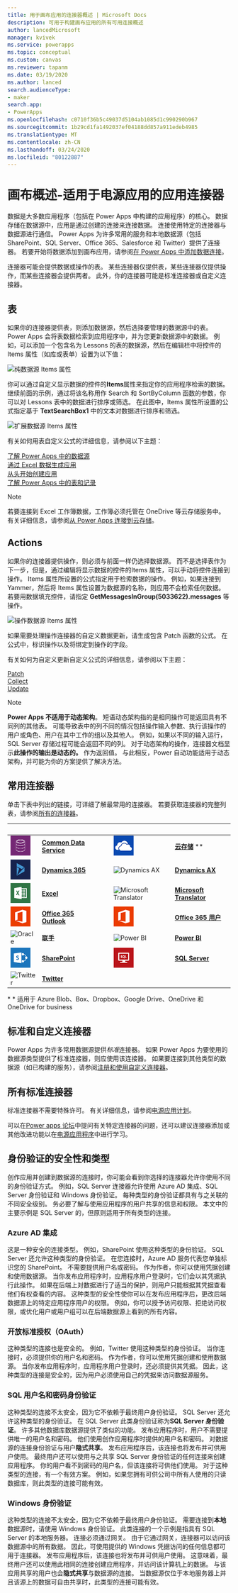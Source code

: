 ```yaml
---
title: 用于画布应用的连接器概述 | Microsoft Docs
description: 可用于构建画布应用的所有可用连接概述
author: lancedMicrosoft
manager: kvivek
ms.service: powerapps
ms.topic: conceptual
ms.custom: canvas
ms.reviewer: tapanm
ms.date: 03/19/2020
ms.author: lanced
search.audienceType:
- maker
search.app:
- PowerApps
ms.openlocfilehash: c0710f36b5c49037d5104ab1085d1c990290b967
ms.sourcegitcommit: 1b29cd1fa1492037ef04188dd857a911edeb4985
ms.translationtype: MT
ms.contentlocale: zh-CN
ms.lasthandoff: 03/24/2020
ms.locfileid: "80122887"
---
```

# <a name="overview-of-canvas-app-connectors-for-power-apps"></a>画布概述-适用于电源应用的应用连接器
数据是大多数应用程序（包括在 Power Apps 中构建的应用程序）的核心。 数据存储在数据源中，应用是通过创建的连接来连接数据。 连接使用特定的连接器与数据源进行通信。 Power Apps 为许多常用的服务和本地数据源（包括 SharePoint、SQL Server、Office 365、Salesforce 和 Twitter）提供了连接器。 若要开始将数据添加到画布应用，请参阅[在 Power Apps 中添加数据连接](add-data-connection.md)。

连接器可能会提供数据或操作的表。 某些连接器仅提供表，某些连接器仅提供操作，而某些连接器会提供两者。 此外，你的连接器可能是标准连接器或自定义连接器。

## <a name="tables"></a>表

如果你的连接器提供表，则添加数据源，然后选择要管理的数据源中的表。 Power Apps 会将表数据检索到应用程序中，并为您更新数据源中的数据。 例如，可以添加一个包含名为 Lessons 的表的数据源，然后在编辑栏中将控件的 Items 属性（如库或表单）设置为以下值：

 ![纯数据源 Items 属性](./media/connections-list/ItemPropertyPlain.png)

你可以通过自定义显示数据的控件的**Items**属性来指定你的应用程序检索的数据。 继续前面的示例，通过将该名称用作 Search 和 SortByColumn 函数的参数，你可以对 Lessons 表中的数据进行排序或筛选。 在此图中，Items 属性所设置的公式指定基于 **TextSearchBox1** 中的文本对数据进行排序和筛选。 

 ![扩展数据源 Items 属性](./media/connections-list/ItemPropertyExpanded.png)

有关如何用表自定义公式的详细信息，请参阅以下主题：

  [了解 Power Apps 中的数据源](working-with-data-sources.md)<br> 
  [通过 Excel 数据生成应用](get-started-create-from-data.md)<br> 
  [从头开始创建应用](get-started-create-from-blank.md)<br>
  [了解 Power Apps 中的表和记录](working-with-tables.md)

  > [!NOTE]
  > 若要连接到 Excel 工作簿数据，工作簿必须托管在 OneDrive 等云存储服务中。 有关详细信息，请参阅[从 Power Apps 连接到云存储](connections/cloud-storage-blob-connections.md)。

## <a name="actions"></a>Actions

如果你的连接器提供操作，则必须与前面一样仍选择数据源。 而不是选择表作为下一步，但是，通过编辑将显示数据的控件的Items 属性，可以手动将控件连接到操作。 Items 属性所设置的公式指定用于检索数据的操作。 例如，如果连接到 Yammer，然后将 Items 属性设置为数据源的名称，则应用不会检索任何数据。 若要用数据填充控件，请指定 **GetMessagesInGroup(5033622).messages** 等操作。

![操作数据源 Items 属性](./media/connections-list/ItemPropertyAction.png)

如果需要处理操作连接器的自定义数据更新，请生成包含 Patch 函数的公式。 在公式中，标识操作以及将绑定到操作的字段。  

有关如何为自定义更新自定义公式的详细信息，请参阅以下主题：

[Patch](functions/function-patch.md)<br>[Collect](functions/function-clear-collect-clearcollect.md)<br>[Update](functions/function-update-updateif.md)

> [!NOTE]
>  **Power Apps 不适用于动态架构**。 短语动态架构指的是相同操作可能返回具有不同列的其他表。 可能导致表中的列不同的情况包括操作输入参数、执行该操作的用户或角色、用户在其中工作的组以及其他人。 例如，如果以不同的输入运行，SQL Server 存储过程可能会返回不同的列。 对于动态架构的操作，连接器文档显示**此操作的输出是动态的。** 作为返回值。 与此相反，Power 自动功能适用于动态架构，并可能为你的方案提供了解决方法。

## <a name="popular-connectors"></a>常用连接器

单击下表中列出的链接，可详细了解最常用的连接器。 若要获取连接器的完整列表，请参阅[所有的连接器](https://docs.microsoft.com/connectors/)。

| &nbsp; | &nbsp; | &nbsp; | &nbsp; | &nbsp; |
| --- | --- | --- | --- | --- |
| ![Common Data Service](./media/connections-list/cdm.png) |[**Common Data Service**](connections/connection-common-data-service.md) |&nbsp; |![云存储](./media/connections-list/onedrive.png) |[**云存储**](connections/cloud-storage-blob-connections.md) ** |
| ![Dynamics 365](./media/connections-list/dynamics-365.png) |[**Dynamics 365**](connections/connection-dynamics-crmonline.md) |&nbsp; | ![Dynamics AX](./media/connections-list/dynamics-ax.png) |[**Dynamics AX**](connections/connection-dynamicsax.md) |
|![Excel](./media/connections-list/excel.png) |[**Excel**](connections/connection-excel.md) |&nbsp; |![Microsoft Translator](./media/connections-list/microsoft-translator.png) |[**Microsoft Translator**](connections/connection-microsoft-translator.md) |
|![Office 365 Outlook](./media/connections-list/office365.png) |[**Office 365 Outlook**](connections/connection-office365-outlook.md) |&nbsp; | ![Office 365 用户](./media/connections-list/office365.png) |[**Office 365 用户**](connections/connection-office365-users.md) |
| ![Oracle](./media/connections-list/oracle-icon.png) |[**联手**](connections/connection-oracledb.md) |&nbsp; | ![Power BI](./media/connections-list/powerbi.png) |[**Power BI**](connections/connection-powerbi.md) |
| ![SharePoint](./media/connections-list/sharepoint.png) |[**SharePoint**](connections/connection-sharepoint-online.md) |&nbsp; | ![SQL Server](./media/connections-list/sql.png) |[**SQL Server**](connections/connection-azure-sqldatabase.md) 
|![Twitter](./media/connections-list/twitter.png) |[**Twitter**](connections/connection-twitter.md)

\* * 适用于 Azure Blob、Box、Dropbox、Google Drive、OneDrive 和 OneDrive for business

## <a name="standard-and-custom-connectors"></a>标准和自定义连接器
Power Apps 为许多常用数据源提供*标准*连接器。 如果 Power Apps 为要使用的数据源类型提供了标准连接器，则应使用该连接器。 如果要连接到其他类型的数据源（如已构建的服务），请参阅[注册和使用自定义连接器](../canvas-apps/register-custom-api.md)。

## <a name="all-standard-connectors"></a>所有标准连接器
标准连接器不需要特殊许可。 有关详细信息，请参阅[电源应用计划](https://powerapps.microsoft.com/pricing/)。

可以在[Power apps 论坛](https://powerusers.microsoft.com/t5/PowerApps-Community/ct-p/PowerApps1)中提问有关特定连接器的问题，还可以建议连接器添加或其他改进功能以在[电源应用程序](https://powerusers.microsoft.com/t5/PowerApps-Ideas/idb-p/PowerAppsIdeas)中进行学习。

## <a name="security-and-types-of-authentication"></a>身份验证的安全性和类型

创作应用并创建到数据源的连接时，你可能会看到你选择的连接器允许你使用不同的身份验证方式。 例如，SQL Server 连接器允许使用 Azure AD 集成、SQL Server 身份验证和 Windows 身份验证。 每种类型的身份验证都具有与之关联的不同安全级别。  务必要了解与使用应用程序的用户共享的信息和权限。 本文中的主要示例是 SQL Server 的，但原则适用于所有类型的连接。

### <a name="azure-ad-integrated"></a>Azure AD 集成

这是一种安全的连接类型。  例如，SharePoint 使用这种类型的身份验证。  SQL Server 还允许这种类型的身份验证。  在您连接时，Azure AD 服务代表您单独标识您的 SharePoint。  不需要提供用户名或密码。  作为作者，你可以使用凭据创建和使用数据源。  当你发布应用程序时，应用程序用户登录时，它们会以其凭据执行此操作。 如果在后端上对数据进行了适当的保护，则用户只能根据其凭据查看他们有权查看的内容。   这种类型的安全性使你可以在发布应用程序后，更改后端数据源上的特定应用程序用户的权限。  例如，你可以授予访问权限、拒绝访问权限，或优化用户或用户组可以在后端数据源上看到的所有内容。

### <a name="open-standard-authorization-oauth"></a>开放标准授权（OAuth）

这种类型的连接也是安全的。  例如，Twitter 使用这种类型的身份验证。  当你连接时，必须提供你的用户名和密码。  作为作者，你可以使用凭据创建和使用数据源。  当你发布应用程序时，应用程序用户登录时，还必须提供其凭据。  因此，这种类型的连接是安全的，因为用户必须使用自己的凭据来访问数据源服务。 

### <a name="sql-user-name-and-password-authentication"></a>SQL 用户名和密码身份验证

这种类型的连接不太安全，因为它不依赖于最终用户身份验证。  SQL Server 还允许这种类型的身份验证。  在 SQL Server 此类身份验证称为**SQL Server 身份验证**。  许多其他数据库数据源提供了类似的功能。  发布应用程序时，用户不需要提供唯一的用户名和密码。  他们使用创作应用程序时提供的用户名和密码。  对数据源的连接身份验证与用户**隐式共享**。  发布应用程序后，该连接也将发布并可供用户使用。  最终用户还可以使用与之共享 SQL Server 身份验证的任何连接来创建应用程序。  你的用户看不到密码的用户名，但该连接将可供他们使用。  对于这种类型的连接，有一个有效方案。  例如，如果您拥有可供公司中所有人使用的只读数据库，则此类型的连接可能有效。 

### <a name="windows-authentication"></a>Windows 身份验证

这种类型的连接不太安全，因为它不依赖于最终用户身份验证。 需要连接到**本地**数据源时，请使用 Windows 身份验证。 此类连接的一个示例是指具有 SQL Server 的本地服务器。 连接必须通过网关。 由于它通过网关，连接器可以访问该数据源中的所有数据。 因此，可使用提供的 Windows 凭据访问的任何信息都可用于连接器。 发布应用程序后，该连接也将发布并可供用户使用。  这意味着，最终用户还可以使用此相同的连接创建应用程序，并访问该计算机上的数据。 与该应用共享的用户也会**隐式共享**与数据源的连接。 当数据源仅位于本地服务器上并且该源上的数据可自由共享时，此类型的连接可能有效。
